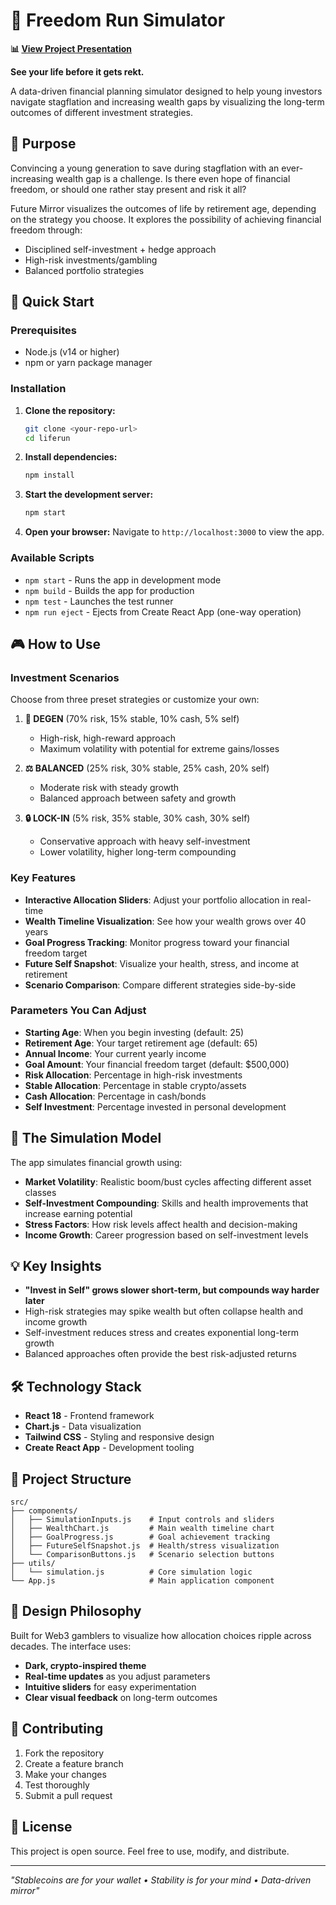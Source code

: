 # 🏃 Freedom Run Simulator

**📊 [View Project Presentation](https://docs.google.com/presentation/d/1OyH27jy8BqmxGlio_Ahe1osx2LZhC1zZw2rvP46hOC8/edit?usp=sharing)**

**See your life before it gets rekt.**

A data-driven financial planning simulator designed to help young investors navigate stagflation and increasing wealth gaps by visualizing the long-term outcomes of different investment strategies.

## 🎯 Purpose

Convincing a young generation to save during stagflation with an ever-increasing wealth gap is a challenge. Is there even hope of financial freedom, or should one rather stay present and risk it all?

Future Mirror visualizes the outcomes of life by retirement age, depending on the strategy you choose. It explores the possibility of achieving financial freedom through:
- Disciplined self-investment + hedge approach
- High-risk investments/gambling
- Balanced portfolio strategies

## 🚀 Quick Start

### Prerequisites

- Node.js (v14 or higher)
- npm or yarn package manager

### Installation

1. **Clone the repository:**
   ```bash
   git clone <your-repo-url>
   cd liferun
   ```

2. **Install dependencies:**
   ```bash
   npm install
   ```

3. **Start the development server:**
   ```bash
   npm start
   ```

4. **Open your browser:**
   Navigate to `http://localhost:3000` to view the app.

### Available Scripts

- `npm start` - Runs the app in development mode
- `npm build` - Builds the app for production
- `npm test` - Launches the test runner
- `npm run eject` - Ejects from Create React App (one-way operation)

## 🎮 How to Use

### Investment Scenarios

Choose from three preset strategies or customize your own:

1. **🎲 DEGEN** (70% risk, 15% stable, 10% cash, 5% self)
   - High-risk, high-reward approach
   - Maximum volatility with potential for extreme gains/losses

2. **⚖️ BALANCED** (25% risk, 30% stable, 25% cash, 20% self)
   - Moderate risk with steady growth
   - Balanced approach between safety and growth

3. **🔒 LOCK-IN** (5% risk, 35% stable, 30% cash, 30% self)
   - Conservative approach with heavy self-investment
   - Lower volatility, higher long-term compounding

### Key Features

- **Interactive Allocation Sliders**: Adjust your portfolio allocation in real-time
- **Wealth Timeline Visualization**: See how your wealth grows over 40 years
- **Goal Progress Tracking**: Monitor progress toward your financial freedom target
- **Future Self Snapshot**: Visualize your health, stress, and income at retirement
- **Scenario Comparison**: Compare different strategies side-by-side

### Parameters You Can Adjust

- **Starting Age**: When you begin investing (default: 25)
- **Retirement Age**: Your target retirement age (default: 65)
- **Annual Income**: Your current yearly income
- **Goal Amount**: Your financial freedom target (default: $500,000)
- **Risk Allocation**: Percentage in high-risk investments
- **Stable Allocation**: Percentage in stable crypto/assets
- **Cash Allocation**: Percentage in cash/bonds
- **Self Investment**: Percentage invested in personal development

## 🧮 The Simulation Model

The app simulates financial growth using:

- **Market Volatility**: Realistic boom/bust cycles affecting different asset classes
- **Self-Investment Compounding**: Skills and health improvements that increase earning potential
- **Stress Factors**: How risk levels affect health and decision-making
- **Income Growth**: Career progression based on self-investment levels

## 💡 Key Insights

- **"Invest in Self" grows slower short-term, but compounds way harder later**
- High-risk strategies may spike wealth but often collapse health and income growth
- Self-investment reduces stress and creates exponential long-term growth
- Balanced approaches often provide the best risk-adjusted returns

## 🛠 Technology Stack

- **React 18** - Frontend framework
- **Chart.js** - Data visualization
- **Tailwind CSS** - Styling and responsive design
- **Create React App** - Development tooling

## 📁 Project Structure

```
src/
├── components/
│   ├── SimulationInputs.js    # Input controls and sliders
│   ├── WealthChart.js         # Main wealth timeline chart
│   ├── GoalProgress.js        # Goal achievement tracking
│   ├── FutureSelfSnapshot.js  # Health/stress visualization
│   └── ComparisonButtons.js   # Scenario selection buttons
├── utils/
│   └── simulation.js          # Core simulation logic
└── App.js                     # Main application component
```

## 🎨 Design Philosophy

Built for Web3 gamblers to visualize how allocation choices ripple across decades. The interface uses:

- **Dark, crypto-inspired theme**
- **Real-time updates** as you adjust parameters
- **Intuitive sliders** for easy experimentation
- **Clear visual feedback** on long-term outcomes

## 🤝 Contributing

1. Fork the repository
2. Create a feature branch
3. Make your changes
4. Test thoroughly
5. Submit a pull request

## 📄 License

This project is open source. Feel free to use, modify, and distribute.

---

*"Stablecoins are for your wallet • Stability is for your mind • Data-driven mirror"*